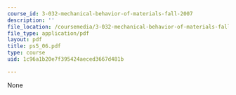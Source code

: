 ```yaml
---
course_id: 3-032-mechanical-behavior-of-materials-fall-2007
description: ''
file_location: /coursemedia/3-032-mechanical-behavior-of-materials-fall-2007/1c96a1b20e7f395424aeced3667d481b_ps5_06.pdf
file_type: application/pdf
layout: pdf
title: ps5_06.pdf
type: course
uid: 1c96a1b20e7f395424aeced3667d481b

---
```

None